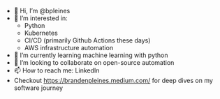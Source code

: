 - 👋 Hi, I’m @bpleines
- 👀 I’m interested in:
    -  Python
    -  Kubernetes
    -  CI/CD (primarily Github Actions these days)
    -  AWS infrastructure automation
- 🌱 I’m currently learning machine learning with python
- 💞️ I’m looking to collaborate on open-source automation
- 📫 How to reach me: LinkedIn
- Checkout https://brandenpleines.medium.com/ for deep dives on my software journey
